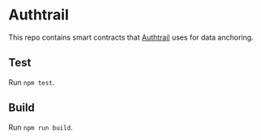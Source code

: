 # Authtrail

This repo contains smart contracts that [Authtrail](https://authtrail.com/) uses for data anchoring.

## Test

Run `npm test`.

## Build

Run `npm run build`.